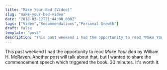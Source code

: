 ```yaml
---
title: "Make Your Bed [Video]"
slug: "make-your-bed-video"
date: "2018-03-12T21:44:00.000Z"
tags: ["Video","Recommendations","Personal Growth"]
draft: false
template: "post"
description: "This past weekend I had the opportunity to read *Make Your Bed* by William H. McRaven. Another post will talk about that, but I wanted to share the commencement speech which triggered the book. 20..."
---
```


This past weekend I had the opportunity to read *Make Your Bed* by William H. McRaven. Another post will talk about that, but I wanted to share the commencement speech which triggered the book. 20 minutes. It's worth it.
